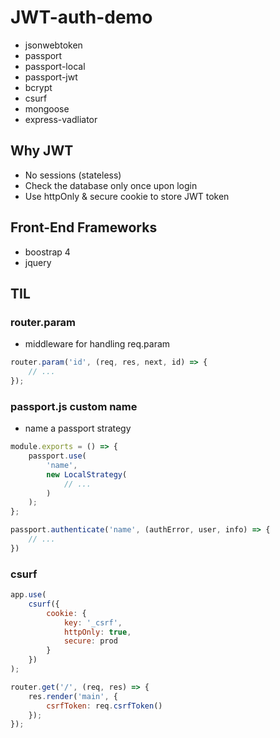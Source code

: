# JWT-auth-demo

-   jsonwebtoken
-   passport
-   passport-local
-   passport-jwt
-   bcrypt
-   csurf
-   mongoose
-   express-vadliator

## Why JWT

-   No sessions (stateless)
-   Check the database only once upon login
-   Use httpOnly & secure cookie to store JWT token

## Front-End Frameworks

-   boostrap 4
-   jquery

## TIL

### router.param

-   middleware for handling req.param

```JavaScript
router.param('id', (req, res, next, id) => {
    // ...
});
```

### passport.js custom name

-   name a passport strategy

```JavaScript
module.exports = () => {
    passport.use(
        'name',
        new LocalStrategy(
            // ...
        )
    );
};
```

```JavaScript
passport.authenticate('name', (authError, user, info) => {
    // ...
})
```

### csurf

```JavaScript
app.use(
    csurf({
        cookie: {
            key: '_csrf',
            httpOnly: true,
            secure: prod
        }
    })
);
```

```JavaScript
router.get('/', (req, res) => {
    res.render('main', {
        csrfToken: req.csrfToken()
    });
});
```
